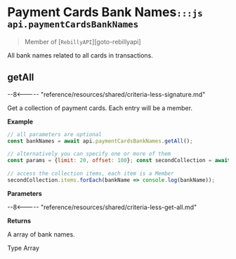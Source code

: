 
# Payment Cards Bank Names<small>`:::js api.paymentCardsBankNames`</small>  
  
> Member of [`RebillyAPI`][goto-rebillyapi]  
  
All bank names related to all cards in transactions.  
  
  
  
## getAll  
  
--8<----- "reference/resources/shared/criteria-less-signature.md"  
  
Get a collection of payment cards. Each entry will be a member.  
  
  
**Example**  
  
```js  
// all parameters are optional  
const bankNames = await api.paymentCardsBankNames.getAll();  
  
// alternatively you can specify one or more of them  
const params = {limit: 20, offset: 100}; const secondCollection = await api.paymentCardsBankNames.getAll(params);  
  
// access the collection items, each item is a Member  
secondCollection.items.forEach(bankName => console.log(bankName));  
```  
  
**Parameters**  
  
  
--8<----- "reference/resources/shared/criteria-less-get-all.md"  
  
  
**Returns**  
  
A array of bank names.  
  
Type Array

